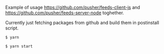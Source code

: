 Example of usage https://github.com/pusher/feeds-client-js and https://github.com/pusher/feeds-server-node toghether.

Currently just fetching packages from github and build them in postinstall script.

```
$ yarn
```

```
$ yarn start
```
